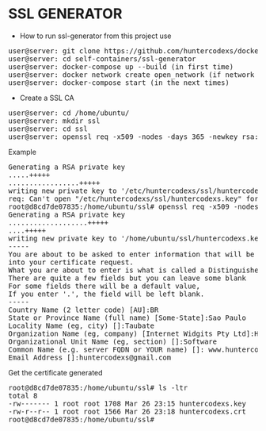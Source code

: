 # SSL GENERATOR

- How to run ssl-generator from this project use

<pre>
user@server: git clone https://github.com/huntercodexs/docker-series.git .
user@server: cd self-containers/ssl-generator
user@server: docker-compose up --build (in first time)
user@server: docker network create open_network (if network error)
user@server: docker-compose start (in the next times)
</pre>

- Create a SSL CA

<pre>
user@server: cd /home/ubuntu/
user@server: mkdir ssl
user@server: cd ssl
user@server: openssl req -x509 -nodes -days 365 -newkey rsa:2048 -keyout /home/ubuntu/ssl/huntercodexs.key -out /home/ubuntu/ssl/huntercodexs.crt
</pre>

Example

<pre>
Generating a RSA private key
.....+++++
.................+++++
writing new private key to '/etc/huntercodexs/ssl/huntercodexs.key'
req: Can't open "/etc/huntercodexs/ssl/huntercodexs.key" for writing, No such file or directory
root@d8cd7de07835:/home/ubuntu/ssl# openssl req -x509 -nodes -days 365 -newkey rsa:2048 -keyout /home/ubuntu/ssl/huntercodexs.key -out /home/ubuntu/ssl/huntercodexs.crt
Generating a RSA private key
...................+++++
....+++++
writing new private key to '/home/ubuntu/ssl/huntercodexs.key'
-----
You are about to be asked to enter information that will be incorporated
into your certificate request.
What you are about to enter is what is called a Distinguished Name or a DN.
There are quite a few fields but you can leave some blank
For some fields there will be a default value,
If you enter '.', the field will be left blank.
-----
Country Name (2 letter code) [AU]:BR
State or Province Name (full name) [Some-State]:Sao Paulo
Locality Name (eg, city) []:Taubate
Organization Name (eg, company) [Internet Widgits Pty Ltd]:Huntercodexs
Organizational Unit Name (eg, section) []:Software 
Common Name (e.g. server FQDN or YOUR name) []: www.huntercodexs.com
Email Address []:huntercodexs@gmail.com
</pre>

Get the certificate generated

<pre>
root@d8cd7de07835:/home/ubuntu/ssl# ls -ltr
total 8
-rw------- 1 root root 1708 Mar 26 23:15 huntercodexs.key
-rw-r--r-- 1 root root 1566 Mar 26 23:18 huntercodexs.crt
root@d8cd7de07835:/home/ubuntu/ssl#
</pre>

